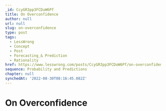 ```yaml
---
_id: CcyGR3pp3FCDuW6Pf
title: On Overconfidence
author: null
url: null
slug: on-overconfidence
type: post
tags:
  - LessWrong
  - Concept
  - Post
  - Forecasting_& Prediction
  - Rationality
href: https://www.lesswrong.com/posts/CcyGR3pp3FCDuW6Pf/on-overconfidence
sequence: Probability and Predictions
chapter: null
synchedAt: '2022-08-30T08:16:45.082Z'
---
```


# On Overconfidence
